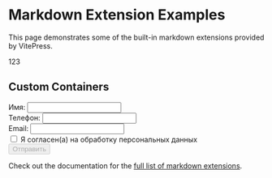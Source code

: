 # Markdown Extension Examples

This page demonstrates some of the built-in markdown extensions provided by VitePress.

123

## Custom Containers

<form id="myForm" class="custom-form">
  <!-- Поля формы остаются без изменений -->
  <div class="form-group">
    <label for="name">Имя:</label>
    <input type="text" id="name" name="name" class="form-input" required>
  </div>
  <div class="form-group">
    <label for="phone">Телефон:</label>
    <input type="tel" id="phone" name="phone" class="form-input" required>
  </div>
  <div class="form-group">
    <label for="email">Email:</label>
    <input type="email" id="email" name="email" class="form-input" required>
  </div>
  <div class="form-group checkbox-group">
    <input type="checkbox" id="consent" name="consent" required>
    <label for="consent">Я согласен(а) на обработку персональных данных</label>
  </div>
  <button type="submit" class="submit-btn" disabled>Отправить</button>
</form>

<div id="successMessage" class="success-message" style="display: none;">
  ✅ Заявка успешно отправлена. Скоро свяжемся.
</div>

<script>
export default {
  mounted() {
    this.initForm();
  },
  methods: {
    async initForm() {
      if (typeof document === 'undefined') return;
      
      const form = document.getElementById('myForm');
      if (!form) return;

      // Элементы формы
      const submitBtn = form.querySelector('.submit-btn');
      const successMessage = document.getElementById('successMessage');
      const requiredFields = Array.from(form.querySelectorAll('[required]'));

      // Проверка валидности
      const checkValidity = () => {
        const isValid = requiredFields.every(field => {
          if (field.type === 'checkbox') return field.checked;
          return field.value.trim() !== '';
        });
        submitBtn.disabled = !isValid;
      };

      // Обработчики событий
      requiredFields.forEach(field => {
        field.addEventListener(field.type === 'checkbox' ? 'change' : 'input', checkValidity);
      });

      // Отправка формы
      form.addEventListener('submit', async (e) => {
        e.preventDefault();
        if (submitBtn.disabled) return;

        submitBtn.disabled = true;
        const formData = new FormData(form);
        const data = Object.fromEntries(formData.entries());

        try {
          // 1. Попытка отправки через FormSubmit
          const response = await fetch('https://formsubmit.co/ajax/YOUR_FORMSUBMIT_TOKEN', {
            method: 'POST',
            headers: { 'Content-Type': 'application/json' },
            body: JSON.stringify(data),
            signal: AbortSignal.timeout(5000) // Таймаут 5 секунд
          });

          if (!response.ok) throw new Error('Ошибка сервера');

          // Успешная отправка
          successMessage.style.display = 'block';
          form.reset();
          setTimeout(() => successMessage.style.display = 'none', 5000);

        } catch (error) {
          console.error('Ошибка FormSubmit:', error);
          
          // 2. Резервная отправка через EmailJS
          try {
            await this.sendViaEmailJS(data);
            successMessage.style.display = 'block';
          } catch (emailJSError) {
            console.error('Ошибка EmailJS:', emailJSError);
            
            // 3. Последний вариант - mailto
            const mailtoBody = `Имя: ${data.name}%0AТелефон: ${data.phone}%0AEmail: ${data.email}`;
            window.location.href = `mailto:your_email@example.com?subject=Заявка&body=${mailtoBody}`;
          }
        } finally {
          submitBtn.disabled = false;
          checkValidity();
        }
      });

      // Инициализация
      checkValidity();
    },

    async sendViaEmailJS(data) {
      // Реализация отправки через EmailJS
      // Требуется подключение скрипта EmailJS
      return new Promise((resolve, reject) => {
        if (typeof emailjs === 'undefined') {
          reject('EmailJS не загружен');
          return;
        }
        
        emailjs.send('YOUR_SERVICE_ID', 'YOUR_TEMPLATE_ID', data)
          .then(resolve, reject);
      });
    }
  }
}
</script>

<style>
/* Стили остаются без изменений */
.custom-form { /* ... */ }
.form-group { /* ... */ }
.form-input { /* ... */ }
.checkbox-group { /* ... */ }
.submit-btn { /* ... */ }
.success-message { /* ... */ }
</style>

Check out the documentation for the [full list of markdown extensions](https://vitepress.dev/guide/markdown).
